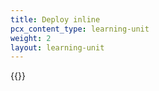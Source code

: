 ```yaml
---
title: Deploy inline
pcx_content_type: learning-unit
weight: 2
layout: learning-unit
---
```


{{<render file="_setup-inline-overview.md" productFolder="email-security">}}
